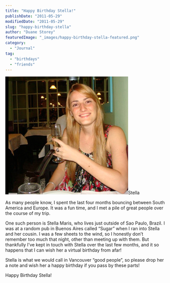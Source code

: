 ```yaml
---
title: "Happy Birthday Stella!"
publishDate: "2011-05-29"
modifiedDate: "2011-05-29"
slug: "happy-birthday-stella"
author: "Duane Storey"
featuredImage: "_images/happy-birthday-stella-featured.png"
category:
  - "Journal"
tag:
  - "birthdays"
  - "friends"
---
```


[![](_images/happy-birthday-stella-1.png "Stella")](http://www.migratorynerd.com/wordpress/wp-content/uploads/2011/05/Screen-shot-2011-05-29-at-1.33.35-AM.png)Stella



As many people know, I spent the last four months bouncing between South America and Europe. It was a fun time, and I met a pile of great people over the course of my trip.

One such person is Stella Maris, who lives just outside of Sao Paulo, Brazil. I was at a random pub in Buenos Aires called “Sugar” when I ran into Stella and her cousin. I was a few sheets to the wind, so I honestly don’t remember too much that night, other than meeting up with them. But thankfully I’ve kept in touch with Stella over the last few months, and it so happens that I can wish her a virtual birthday from afar!

Stella is what we would call in Vancouver “good people”, so please drop her a note and wish her a happy birthday if you pass by these parts!

Happy Birthday Stella!